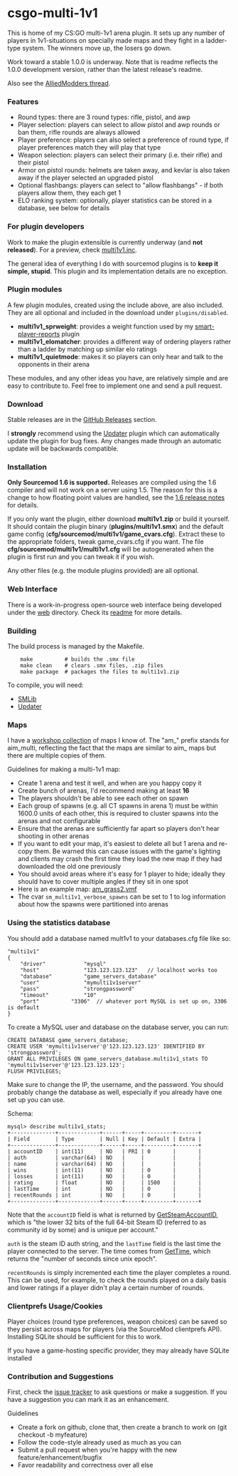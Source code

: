 csgo-multi-1v1
=======================================

This is home of my CS:GO multi-1v1 arena plugin. It sets up any number of players in 1v1-situations on specially made maps and they fight in a ladder-type system. The winners move up, the losers go down.

Work toward a stable 1.0.0 is underway. Note that is readme reflects the 1.0.0 development version, rather than the latest release's readme.

Also see the [AlliedModders thread](https://forums.alliedmods.net/showthread.php?t=241056).

### Features
- Round types: there are 3 round types: rifle, pistol, and awp
- Player selection: players can select to allow pistol and awp rounds or ban them, rifle rounds are always allowed
- Player preference: players can also select a preference of round type, if player preferences match they will play that type
- Weapon selection: players can select their primary (i.e. their rifle) and their pistol
- Armor on pistol rounds: helmets are taken away, and kevlar is also taken away if the player selected an upgraded pistol
- Optional flashbangs: players can select to "allow flashbangs" - if both players allow them, they each get 1
- ELO ranking system: optionally, player statistics can be stored in a database, see below for details

### For plugin developers
Work to make the plugin extensible is currently underway (and **not released**). For a preview, check [multi1v1.inc](csgo/addons/sourcemod/scripting/include/multi1v1.inc).

The general idea of everything I do with sourcemod plugins is to **keep it simple, stupid**. This plugin and its implementation details are no exception.

### Plugin modules
A few plugin modules, created using the include above, are also included. They are all optional and included in the download under ``plugins/disabled``.

- **multi1v1_sprweight**: provides a weight function used by my [smart-player-reports](https://github.com/splewis/smart-player-reports) plugin
- **multi1v1_elomatcher**: provides a different way of ordering players rather than a ladder by matching up similar elo ratings
- **multi1v1_quietmode**: makes it so players can only hear and talk to the opponents in their arena

These modules, and any other ideas you have, are relatively simple and are easy to contribute to. Feel free to implement one and send a pull request.


### Download
Stable releases are in the [GitHub Releases](https://github.com/splewis/csgo-multi-1v1/releases) section.

I **strongly** recommend using the [Updater](https://forums.alliedmods.net/showthread.php?t=169095) plugin which can automatically update the plugin for bug fixes.
Any changes made through an automatic update will be backwards compatible.


### Installation

**Only Sourcemod 1.6 is supported.** Releases are compiled using the 1.6 compiler and will not work on a server using 1.5. The reason for this is a change to how floating point values are handled, see the  [1.6 release notes](https://wiki.alliedmods.net/SourceMod_1.6.0_Release_Notes#Compatibility_Issues) for details.

If you only want the plugin, either download **multi1v1.zip** or build it yourself.
It should contain the plugin binary (**plugins/multi1v1.smx**) and the default game config (**cfg/sourcemod/multi1v1/game_cvars.cfg**).
Extract these to the appropriate folders, tweak game_cvars.cfg if you want. The file **cfg/sourcemod/multi1v1/multi1v1.cfg** will be autogenerated when the plugin is first run and you can tweak it if you wish.

Any other files (e.g. the module plugins provided) are all optional.


### Web Interface
There is a work-in-progress open-source web interface being developed under the [web](https://github.com/splewis/csgo-multi-1v1/tree/master/web) directory. Check its [readme](https://github.com/splewis/csgo-multi-1v1/blob/master/web/readme.md) for more details.


### Building
The build process is managed by the Makefile.

		make          # builds the .smx file
		make clean    # clears .smx files, .zip files
		make package  # packages the files to multi1v1.zip

To compile, you will need:
- [SMLib](http://www.sourcemodplugins.org/smlib/)
- [Updater](https://forums.alliedmods.net/showthread.php?t=169095)


### Maps
I have a [workshop collection](http://steamcommunity.com/sharedfiles/filedetails/?id=249376192) of maps I know of. The "am_" prefix stands for aim_multi, reflecting the fact that the maps are similar to aim_ maps but there are multiple copies of them.

Guidelines for making a multi-1v1 map:
- Create 1 arena and test it well, and when are you happy copy it
- Create bunch of arenas, I'd recommend making at least **16**
- The players shouldn't be able to see each other on spawn
- Each group of spawns (e.g. all CT spawns in arena 1) must be within 1600.0 units of each other, this is required to cluster spawns into the arenas and not configurable
- Ensure that the arenas are sufficiently far apart so players don't hear shooting in other arenas
- If you want to edit your map, it's easiest to delete all but 1 arena and re-copy them. Be warned this can cause issues with the game's lighting and clients may crash the first time they load the new map if they had downloaded the old one previously
- You should avoid areas where it's easy for 1 player to hide; ideally they should have to cover multiple angles if they sit in one spot
- Here is an example map: [am_grass2.vmf](https://dl.dropboxusercontent.com/u/76035852/am_grass2.zip)
- The cvar ``sm_multi1v1_verbose_spawns`` can be set to 1 to log information about how the spawns were partitioned into arenas


### Using the statistics database
You should add a database named mult1v1 to your databases.cfg file like so:

	"multi1v1"
	{
		"driver"			"mysql"
		"host"				"123.123.123.123"	// localhost works too
		"database"			"game_servers_database"
		"user"				"mymulti1v1server"
		"pass"				"strongpassword"
		"timeout"			"10"
		"port"			"3306"	// whatever port MySQL is set up on, 3306 is default
	}

To create a MySQL user and database on the database server, you can run:

	CREATE DATABASE game_servers_database;
	CREATE USER 'mymulti1v1server'@'123.123.123.123' IDENTIFIED BY 'strongpassword';
	GRANT ALL PRIVILEGES ON game_servers_database.multi1v1_stats TO 'mymulti1v1server'@'123.123.123.123';
	FLUSH PRIVILEGES;

Make sure to change the IP, the username, and the password. You should probably change the database as well, especially if you already have one set up you can use.

Schema:

	mysql> describe multi1v1_stats;
	+--------------+-------------+------+-----+---------+-------+
	| Field        | Type        | Null | Key | Default | Extra |
	+--------------+-------------+------+-----+---------+-------+
	| accountID    | int(11)     | NO   | PRI | 0       |       |
	| auth         | varchar(64) | NO   |     |         |       |
	| name         | varchar(64) | NO   |     |         |       |
	| wins         | int(11)     | NO   |     | 0       |       |
	| losses       | int(11)     | NO   |     | 0       |       |
	| rating       | float       | NO   |     | 1500    |       |
	| lastTime     | int         | NO   |     | 0       |       |
	| recentRounds | int         | NO   |     | 0       |       |
	+--------------+-------------+------+-----+---------+-------+


Note that the ``accountID`` field is what is returned by [GetSteamAccountID](https://wiki.alliedmods.net/SourceMod_1.5.0_API_Changes#Clients), which is "the lower 32 bits of the full 64-bit Steam ID (referred to as community id by some) and is unique per account."

``auth`` is the steam ID auth string, and the ``lastTime`` field is the last time the player connected to the server.
The time comes from [GetTime](http://docs.sourcemod.net/api/index.php?fastload=show&id=601&), which returns the "number of seconds since unix epoch".

``recentRounds`` is simply incremented each time the player completes a round. This can be used, for example, to check the rounds played on a daily basis and lower ratings if a player didn't play a certain number of rounds.


### Clientprefs Usage/Cookies
Player choices (round type preferences, weapon choices) can be saved so they persist across maps for players (via the SourceMod clientprefs API). Installing SQLite should be sufficient for this to work.

If you have a game-hosting specific provider, they may already have SQLite installed


### Contribution and Suggestions
First, check the [issue tracker](https://github.com/splewis/csgo-multi-1v1/issues?state=open) to ask questions or make a suggestion.
If you have a suggestion you can mark it as an enhancement.

Guidelines
- Create a fork on github, clone that, then create a branch to work on (git checkout -b myfeature)
- Follow the code-style already used as much as you can
- Submit a pull request when you're happy with the new feature/enhancement/bugfix
- Favor readability and correctness over all else
